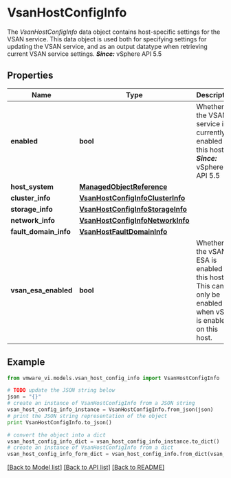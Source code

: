 # VsanHostConfigInfo

The *VsanHostConfigInfo* data object contains host-specific settings for the VSAN service.  This data object is used both for specifying settings for updating the VSAN service, and as an output datatype when retrieving current VSAN service settings.  ***Since:*** vSphere API 5.5 

## Properties
Name | Type | Description | Notes
------------ | ------------- | ------------- | -------------
**enabled** | **bool** | Whether the VSAN service is currently enabled on this host.  ***Since:*** vSphere API 5.5  | [optional] 
**host_system** | [**ManagedObjectReference**](ManagedObjectReference.md) |  | [optional] 
**cluster_info** | [**VsanHostConfigInfoClusterInfo**](VsanHostConfigInfoClusterInfo.md) |  | [optional] 
**storage_info** | [**VsanHostConfigInfoStorageInfo**](VsanHostConfigInfoStorageInfo.md) |  | [optional] 
**network_info** | [**VsanHostConfigInfoNetworkInfo**](VsanHostConfigInfoNetworkInfo.md) |  | [optional] 
**fault_domain_info** | [**VsanHostFaultDomainInfo**](VsanHostFaultDomainInfo.md) |  | [optional] 
**vsan_esa_enabled** | **bool** | Whether the vSAN ESA is enabled on this host.  This can only be enabled when vSAN is enabled on this host.  | [optional] 

## Example

```python
from vmware_vi.models.vsan_host_config_info import VsanHostConfigInfo

# TODO update the JSON string below
json = "{}"
# create an instance of VsanHostConfigInfo from a JSON string
vsan_host_config_info_instance = VsanHostConfigInfo.from_json(json)
# print the JSON string representation of the object
print VsanHostConfigInfo.to_json()

# convert the object into a dict
vsan_host_config_info_dict = vsan_host_config_info_instance.to_dict()
# create an instance of VsanHostConfigInfo from a dict
vsan_host_config_info_form_dict = vsan_host_config_info.from_dict(vsan_host_config_info_dict)
```
[[Back to Model list]](../README.md#documentation-for-models) [[Back to API list]](../README.md#documentation-for-api-endpoints) [[Back to README]](../README.md)


